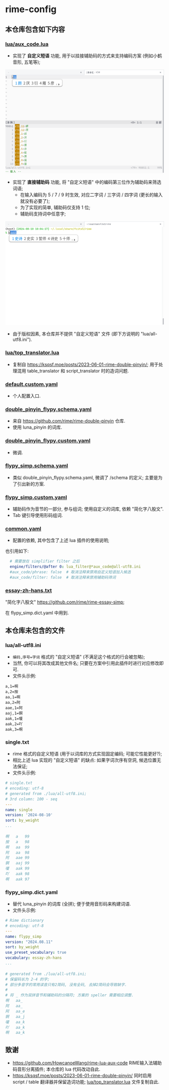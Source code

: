 # rime-config

## 本仓库包含如下内容

### [lua/aux_code.lua](lua/aux_code.lua)
- 实现了 **自定义短语** 功能, 用于以挂接辅助码的方式来支持编码方案 (例如小鹤音形, 五笔等);

![自定义短语](pic/自定义短语.png)

- 实现了 **直接辅助码** 功能, 将 "自定义短语" 中的编码第三位作为辅助码来筛选词语;
    - 在输入编码为 5 / 7 / 9 时生效, 对应二字词 / 三字词 / 四字词 (更长的输入就没有必要了);
    - 为了实现的简单, 辅助码仅支持 1 位;
    - 辅助码支持词中任意字;

![直接辅助码](pic/辅助码.png)

- 由于版权因素, 本仓库并不提供 "自定义短语" 文件 (即下方说明的 "lua/all-utf8.ini").

### [lua/top_translator.lua](lua/top_translator.lua)
- 复制自 <https://ksqsf.moe/posts/2023-06-01-rime-double-pinyin/>; 用于处理混用 table_translator 和 script_translator 时的造词问题.

### [default.custom.yaml](default.custom.yaml)
- 个人配置入口.

### [double_pinyin_flypy.schema.yaml](double_pinyin_flypy.schema.yaml)
- 来自 <https://github.com/rime/rime-double-pinyin> 仓库.
- 使用 luna_pinyin 的词库.

### [double_pinyin_flypy.custom.yaml](double_pinyin_flypy.custom.yaml)
- 微调.

### [flypy_simp.schema.yaml](flypy_simp.schema.yaml)
- 类似 double_pinyin_flypy.schema.yaml, 微调了 /schema 的定义; 主要是为了引出新的方案.

### [flypy_simp.custom.yaml](flypy_simp.custom.yaml)
- 辅助码作为音节的一部分, 参与组词; 使用自定义的词库, 依赖 "简化字八股文".
- Tab 键引导使用形码组词.

### [common.yaml](common.yaml)
- 配置的依赖, 其中包含了上述 lua 插件的使用说明;

也引用如下:

```yaml
  # 需要放在 simplifier filter 之后
  engine/filters/@after 0: lua_filter@*aux_code@all-utf8.ini
  #aux_code/phrase: false  # 取消注释来禁用自定义短语加入候选
  #aux_code/filter: false  # 取消注释来禁用辅助码筛词
```

### [essay-zh-hans.txt](essay-zh-hans.txt)

"简化字八股文" <https://github.com/rime/rime-essay-simp>;

在 flypy_simp.dict.yaml 中用到.

## 本仓库未包含的文件

### lua/all-utf8.ini
- `编码,序号=字词` 格式的 "自定义短语" (不满足这个格式的行会被忽略);
- 当然, 你可以将其改成其他文件名; 只要在方案中引用此插件时进行对应修改即可.
- 文件头示例:

```dosini
a,1=啊
a,2=按
aa,1=啊
aa,2=阿
aae,1=阿
aaj,1=锕
aak,1=嗄
aak,2=吖
aak,3=啊
```

### single.txt
- rime 格式的自定义短语 (用于以词库的方式实现固定编码; 可能它性能更好?);
- 相比上述 lua 实现的 "自定义短语" 的缺点: 如果字词次序有空洞, 候选位置无法保证;
- 文件头示例:

```yaml
# single.txt
# encoding: utf-8
# generated from ./lua/all-utf8.ini;
# 3rd column: 100 - seq
---
name: single
version: '2024-08-10'
sort: by_weight
...

啊	a	99
按	a	98
啊	aa	99
阿	aa	98
阿	aae	99
锕	aaj	99
嗄	aak	99
吖	aak	98
啊	aak	97
```

### flypy_simp.dict.yaml

- 替代 luna_pinyin 的词库 (全拼); 便于使用音形码来构建词语.
- 文件头示例:

```yaml
# Rime dictionary
# encoding: utf-8
---
name: flypy_simp
version: "2024.08.11"
sort: by_weight
use_preset_vocabulary: true
vocabulary: essay-zh-hans
...

# generated from ./lua/all-utf8.ini;
# 保留码长为 2-4 的字;
# 部分多音字的常用读音只有2简码, 没有全码, 去掉2简码会导致缺字.
#
# 将 _ 作为双拼音节和辅助码的分隔符; 方案的 speller 需要相应调整.
啊	aa_
阿	aa_
阿	aa_e
锕	aa_j
嗄	aa_k
吖	aa_k
啊	aa_k
```


## 致谢

- <https://github.com/HowcanoeWang/rime-lua-aux-code> RIME输入法辅助码音形分离插件; 本仓库的 lua 代码改动自此.
- <https://ksqsf.moe/posts/2023-06-01-rime-double-pinyin/> 同时启用 script / table 翻译器并保留造词功能; [lua/top_translator.lua](lua/top_translator.lua) 文件复制自此.
